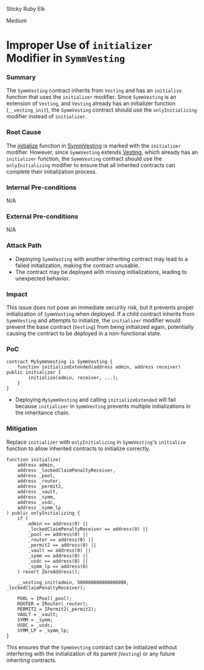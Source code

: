 Sticky Ruby Elk

Medium

# Improper Use of `initializer` Modifier in `SymmVesting`

### Summary

The `SymmVesting` contract inherits from `Vesting` and has an `initialize` function that uses the `initializer` modifier. Since `SymmVesting` is an extension of `Vesting`, and `Vesting` already has an initializer function (`__vesting_init`), the `SymmVesting` contract should use the `onlyInitializing` modifier instead of `initializer`.


### Root Cause

The [initialize](https://github.com/SYMM-IO/token/blob/1d014156b1d9f0ab3259026127b9220eb2da3292/contracts/vesting/SymmVesting.sol#L55) function in [SymmVesting](https://github.com/SYMM-IO/token/blob/1d014156b1d9f0ab3259026127b9220eb2da3292/contracts/vesting/SymmVesting.sol) is marked with the `initializer` modifier. However, since `SymmVesting` extends [Vesting](https://github.com/SYMM-IO/token/blob/1d014156b1d9f0ab3259026127b9220eb2da3292/contracts/vesting/Vesting.sol), which already has an `initializer` function, the `SymmVesting` contract should use the `onlyInitializing` modifier to ensure that all inherited contracts can complete their initialization process.

### Internal Pre-conditions

N/A

### External Pre-conditions

 N/A

### Attack Path

- Deploying `SymmVesting` with another inheriting contract may lead to a failed initialization, making the contract unusable.
- The contract may be deployed with missing initializations, leading to unexpected behavior.

### Impact

This issue does not pose an immediate security risk, but it prevents proper initialization of `SymmVesting` when deployed. If a child contract inherits from `SymmVesting` and attempts to initialize, the `initializer` modifier would prevent the base contract (`Vesting`) from being initialized again, potentially causing the contract to be deployed in a non-functional state.

### PoC

```solidity
contract MySymmVesting is SymmVesting {
    function initializeExtended(address admin, address receiver) public initializer {
        initialize(admin, receiver, ...);
    }
}
```

- Deploying `MySymmVesting` and calling `initializeExtended` will fail because `initializer` in `SymmVesting` prevents multiple initializations in the inheritance chain.

### Mitigation

Replace `initializer` with `onlyInitializing` in `SymmVesting`'s `initialize` function to allow inherited contracts to initialize correctly.

```solidity
function initialize(
    address admin,
    address _lockedClaimPenaltyReceiver,
    address _pool,
    address _router,
    address _permit2,
    address _vault,
    address _symm,
    address _usdc,
    address _symm_lp
) public onlyInitializing {
    if (
        admin == address(0) ||
        _lockedClaimPenaltyReceiver == address(0) ||
        _pool == address(0) ||
        _router == address(0) ||
        _permit2 == address(0) ||
        _vault == address(0) ||
        _symm == address(0) ||
        _usdc == address(0) ||
        _symm_lp == address(0)
    ) revert ZeroAddress();
    
    __vesting_init(admin, 500000000000000000, _lockedClaimPenaltyReceiver);
    
    POOL = IPool(_pool);
    ROUTER = IRouter(_router);
    PERMIT2 = IPermit2(_permit2);
    VAULT = _vault;
    SYMM = _symm;
    USDC = _usdc;
    SYMM_LP = _symm_lp;
}
```

This ensures that the `SymmVesting` contract can be initialized without interfering with the initialization of its parent (`Vesting`) or any future inheriting contracts.
